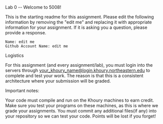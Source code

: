 Lab 0 -- Welcome to 5008!

This is the starting readme for this assignment. Please edit the following information by removing the "edit me" and replacing it with appropriate information for your assignment. If it is asking you a question, please provide a response. 

    Name: edit me
    Github Account Name: edit me
    
Logistics

For this assignment (and every assignment/lab), you must login into the servers through your_khoury_name@login.khoury.northeastern.edu to complete and test your work. The reason is that this is a consistent architecture where your submission will be graded.

Important notes:

Your code must compile and run on the Khoury machines to earn credit. Make sure you test your programs on these machines, as this is where we grade your assignments.
You must commit any additional files(if any) into your repository so we can test your code.
Points will be lost if you forget!
    
